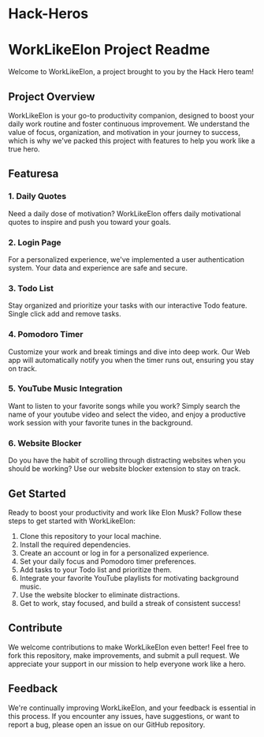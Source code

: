 # Hack-Heros

# WorkLikeElon Project Readme

Welcome to WorkLikeElon, a project brought to you by the Hack Hero team!

## Project Overview

WorkLikeElon is your go-to productivity companion, designed to boost your daily work routine and foster continuous improvement. We understand the value of focus, organization, and motivation in your journey to success, which is why we've packed this project with features to help you work like a true hero.

## Featuresa

### 1. Daily Quotes

Need a daily dose of motivation? WorkLikeElon offers daily motivational quotes to inspire and push you toward your goals.

### 2. Login Page

For a personalized experience, we've implemented a user authentication system. Your data and experience are safe and secure.

### 3. Todo List

Stay organized and prioritize your tasks with our interactive Todo feature. Single click add and remove tasks.

### 4. Pomodoro Timer

Customize your work and break timings and dive into deep work. Our Web app will automatically notify you when the timer runs out, ensuring you stay on track.

### 5. YouTube Music Integration

Want to listen to your favorite songs while you work? Simply search the name of your youtube video and select the video, and enjoy a productive work session with your favorite tunes in the background.

### 6. Website Blocker

Do you have the habit of scrolling through distracting websites when you should be working? Use our website blocker extension to stay on track.

## Get Started

Ready to boost your productivity and work like Elon Musk? Follow these steps to get started with WorkLikeElon:

1. Clone this repository to your local machine.
2. Install the required dependencies.
3. Create an account or log in for a personalized experience.
4. Set your daily focus and Pomodoro timer preferences.
5. Add tasks to your Todo list and prioritize them.
6. Integrate your favorite YouTube playlists for motivating background music.
7. Use the website blocker to eliminate distractions.
8. Get to work, stay focused, and build a streak of consistent success!

## Contribute

We welcome contributions to make WorkLikeElon even better! Feel free to fork this repository, make improvements, and submit a pull request. We appreciate your support in our mission to help everyone work like a hero.

## Feedback

We're continually improving WorkLikeElon, and your feedback is essential in this process. If you encounter any issues, have suggestions, or want to report a bug, please open an issue on our GitHub repository.
